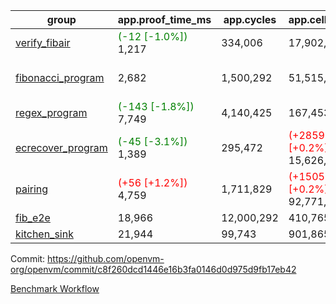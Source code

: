 | group | app.proof_time_ms | app.cycles | app.cells_used | leaf.proof_time_ms | leaf.cycles | leaf.cells_used |
| -- | -- | -- | -- | -- | -- | -- |
| [verify_fibair](https://github.com/openvm-org/openvm/blob/benchmark-results/benchmarks-pr/1491/verify_fibair-c8f260dcd1446e16b3fa0146d0d975d9fb17eb42.md) |<span style='color: green'>(-12 [-1.0%])</span> 1,217 |  334,006 |  17,902,144 |- | - | - |
| [fibonacci_program](https://github.com/openvm-org/openvm/blob/benchmark-results/benchmarks-pr/1491/fibonacci-c8f260dcd1446e16b3fa0146d0d975d9fb17eb42.md) | 2,682 |  1,500,292 |  51,515,344 |<span style='color: red'>(+22 [+0.6%])</span> 3,874 |  1,263,123 | <span style='color: red'>(+284184 [+0.4%])</span> 70,500,338 |
| [regex_program](https://github.com/openvm-org/openvm/blob/benchmark-results/benchmarks-pr/1491/regex-c8f260dcd1446e16b3fa0146d0d975d9fb17eb42.md) |<span style='color: green'>(-143 [-1.8%])</span> 7,749 |  4,140,425 |  167,453,009 |<span style='color: red'>(+103 [+0.7%])</span> 15,071 |  3,981,541 |  304,466,920 |
| [ecrecover_program](https://github.com/openvm-org/openvm/blob/benchmark-results/benchmarks-pr/1491/ecrecover-c8f260dcd1446e16b3fa0146d0d975d9fb17eb42.md) |<span style='color: green'>(-45 [-3.1%])</span> 1,389 |  295,472 | <span style='color: red'>(+28590 [+0.2%])</span> 15,626,559 |<span style='color: green'>(-21 [-0.2%])</span> 13,035 |  2,990,667 |  244,743,180 |
| [pairing](https://github.com/openvm-org/openvm/blob/benchmark-results/benchmarks-pr/1491/pairing-c8f260dcd1446e16b3fa0146d0d975d9fb17eb42.md) |<span style='color: red'>(+56 [+1.2%])</span> 4,759 |  1,711,829 | <span style='color: red'>(+150526 [+0.2%])</span> 92,771,449 |<span style='color: red'>(+22 [+0.2%])</span> 14,105 | <span style='color: green'>(-38773 [-1.2%])</span> 3,267,130 | <span style='color: green'>(-1672783 [-0.6%])</span> 274,056,957 |
| [fib_e2e](https://github.com/openvm-org/openvm/blob/benchmark-results/benchmarks-pr/1491/fib_e2e-c8f260dcd1446e16b3fa0146d0d975d9fb17eb42.md) | 18,966 |  12,000,292 |  410,765,914 | 23,256 |  7,702,586 |  433,495,808 |
| [kitchen_sink](https://github.com/openvm-org/openvm/blob/benchmark-results/benchmarks-pr/1491/kitchen_sink-c8f260dcd1446e16b3fa0146d0d975d9fb17eb42.md) | 21,944 |  99,743 |  901,865,748 | 42,556 |  10,549,876 |  933,241,065 |


Commit: https://github.com/openvm-org/openvm/commit/c8f260dcd1446e16b3fa0146d0d975d9fb17eb42

[Benchmark Workflow](https://github.com/openvm-org/openvm/actions/runs/13965997194)
